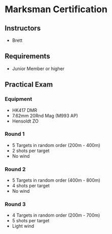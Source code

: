 # Marksman Certification

## Instructors

- Brett

## Requirements

- Junior Member or higher

## Practical Exam

### Equipment

- HK417 DMR
- 7.62mm 20Rnd Mag (M993 AP)
- Hensoldt ZO

### Round 1

- 5 Targets in random order (200m - 400m)
- 2 shots per target
- No wind

### Round 2

- 5 Targets in random order (400m - 800m)
- 4 shots per target
- No wind

### Round 3

- 4 Targets in random order (200m - 700m)
- 5 shots per target
- Light wind
